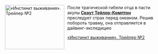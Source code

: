 <!--2025-06-18 23:00:53-->
<div class="yb">
  <div class="rss kino_kino"><a href="https://www.kino-teatr.ru/video/50509/" title="«Инстинкт выживания». Трейлер №2"><img src="https://www.kino-teatr.ru/video/9/0/50509/poster.jpg" width="196" height="147" align="left" hspace="5" style="margin: 0px 10px 0px 5px" alt="«Инстинкт выживания». Трейлер №2"/></a>После трагической гибели отца в пасти акулы <a href=https://www.kino-teatr.ru/kino/acter/w/hollywood/78535/bio/ target=_blank><strong>Скаут Тейлор-Комптон</strong></a> преследует страх перед океаном. Решив побороть травму, она отправляется в дайвинг-экспедицию <p class="titl"><a href="https://www.kino-teatr.ru/video/50509/">«Инстинкт выживания». Трейлер №2</a></p></div>
</div>
